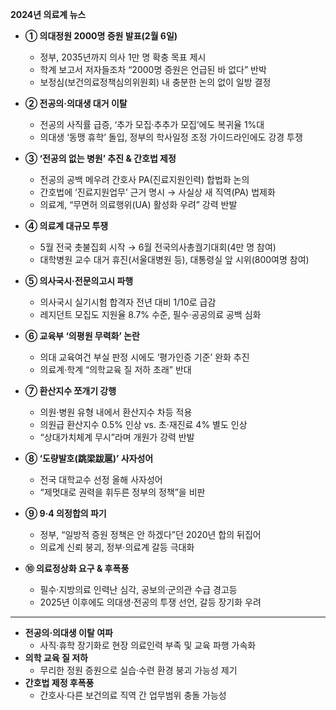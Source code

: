 **2024년 의료계 뉴스**

- **① 의대정원 2000명 증원 발표(2월 6일)**
    
    - 정부, 2035년까지 의사 1만 명 확충 목표 제시
    - 학계 보고서 저자들조차 “2000명 증원은 언급된 바 없다” 반박
    - 보정심(보건의료정책심의위원회) 내 충분한 논의 없이 일방 결정
- **② 전공의·의대생 대거 이탈**
    
    - 전공의 사직률 급증, ‘추가 모집·추추가 모집’에도 복귀율 1%대
    - 의대생 ‘동맹 휴학’ 돌입, 정부의 학사일정 조정 가이드라인에도 강경 투쟁
- **③ ‘전공의 없는 병원’ 추진 & 간호법 제정**
    
    - 전공의 공백 메우려 간호사 PA(진료지원인력) 합법화 논의
    - 간호법에 ‘진료지원업무’ 근거 명시 → 사실상 새 직역(PA) 법제화
    - 의료계, “무면허 의료행위(UA) 활성화 우려” 강력 반발
- **④ 의료계 대규모 투쟁**
    
    - 5월 전국 촛불집회 시작 → 6월 전국의사총궐기대회(4만 명 참여)
    - 대학병원 교수 대거 휴진(서울대병원 등), 대통령실 앞 시위(800여명 참여)
- **⑤ 의사국시·전문의고시 파행**
    
    - 의사국시 실기시험 합격자 전년 대비 1/10로 급감
    - 레지던트 모집도 지원율 8.7% 수준, 필수·공공의료 공백 심화
- **⑥ 교육부 ‘의평원 무력화’ 논란**
    
    - 의대 교육여건 부실 판정 시에도 ‘평가인증 기준’ 완화 추진
    - 의료계·학계 “의학교육 질 저하 초래” 반대
- **⑦ 환산지수 쪼개기 강행**
    
    - 의원·병원 유형 내에서 환산지수 차등 적용
    - 의원급 환산지수 0.5% 인상 vs. 초·재진료 4% 별도 인상
    - “상대가치체계 무시”라며 개원가 강력 반발
- **⑧ ‘도량발호(跳梁跋扈)’ 사자성어**
    
    - 전국 대학교수 선정 올해 사자성어
    - “제멋대로 권력을 휘두른 정부의 정책”을 비판
- **⑨ 9·4 의정합의 파기**
    
    - 정부, “일방적 증원 정책은 안 하겠다”던 2020년 합의 뒤집어
    - 의료계 신뢰 붕괴, 정부·의료계 갈등 극대화
- **⑩ 의료정상화 요구 & 후폭풍**
    
    - 필수·지방의료 인력난 심각, 공보의·군의관 수급 경고등
    - 2025년 이후에도 의대생·전공의 투쟁 선언, 갈등 장기화 우려

---

- **전공의·의대생 이탈 여파**
    - 사직·휴학 장기화로 현장 의료인력 부족 및 교육 파행 가속화
- **의학 교육 질 저하**
    - 무리한 정원 증원으로 실습·수련 환경 붕괴 가능성 제기
- **간호법 제정 후폭풍**
    - 간호사·다른 보건의료 직역 간 업무범위 충돌 가능성

